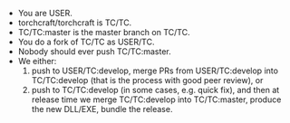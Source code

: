  - You are USER. 
 - torchcraft/torchcraft is TC/TC.
 - TC/TC:master is the master branch on TC/TC.
 - You do a fork of TC/TC as USER/TC.
 - Nobody should ever push TC/TC:master.
 - We either:
   1) push to USER/TC:develop, merge PRs from USER/TC:develop into TC/TC:develop (that is the process with good peer review), or
   2) push to TC/TC:develop (in some cases, e.g. quick fix),
   and then at release time we merge TC/TC:develop into TC/TC:master, produce the new DLL/EXE, bundle the release.

